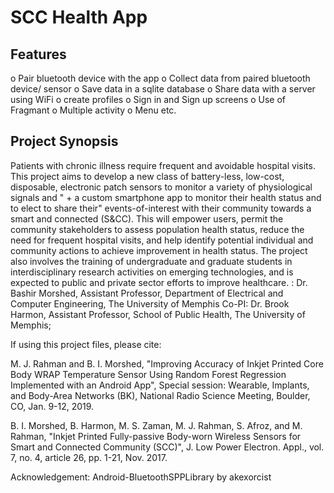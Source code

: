 # SCC Health App
## Features
o Pair bluetooth device with the app
o Collect data from paired bluetooth device/ sensor
o Save data in a sqlite database
o Share data with a server using WiFi
o create profiles
o Sign in and Sign up screens
o Use of Fragmant
o Multiple activity
o Menu etc.
## Project Synopsis
Patients with chronic illness require frequent and avoidable hospital visits. This project aims to develop a new class of battery-less, low-cost, disposable,  electronic patch sensors to monitor a variety of physiological signals and " +
a custom smartphone app to monitor their health status and to elect to share their" events-of-interest with their community towards a smart and connected (S&CC). This will empower users, permit the community stakeholders to assess population health status, reduce the need for frequent hospital visits, and help identify potential individual and community actions to achieve improvement in health status. The project also involves the training of undergraduate and graduate students in interdisciplinary research activities on emerging technologies, and is expected to public and private sector efforts to improve healthcare.
: Dr. Bashir Morshed, Assistant Professor, Department of Electrical and Computer Engineering, The University of Memphis Co-PI: Dr. Brook Harmon, Assistant Professor, School of Public Health, The University of Memphis;
        
        
If using this project files, please cite:

M. J. Rahman and B. I. Morshed, "Improving Accuracy of Inkjet Printed Core Body WRAP Temperature Sensor Using Random Forest Regression Implemented with an Android App", Special session: Wearable, Implants, and Body-Area Networks (BK), National Radio Science Meeting, Boulder, CO, Jan. 9-12, 2019.

B. I. Morshed, B. Harmon, M. S. Zaman, M. J. Rahman, S. Afroz, and M. Rahman, "Inkjet Printed Fully-passive Body-worn Wireless Sensors for Smart and Connected Community (SCC)", J. Low Power Electron. Appl., vol. 7, no. 4, article 26, pp. 1-21, Nov. 2017.


Acknowledgement: Android-BluetoothSPPLibrary by akexorcist
